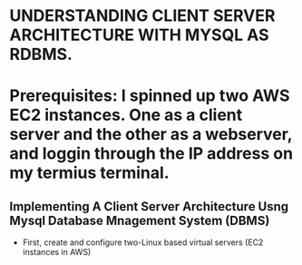 # UNDERSTANDING CLIENT SERVER ARCHITECTURE WITH MYSQL AS RDBMS. 

# Prerequisites: I spinned up two AWS EC2 instances. One as a client server and the other as a webserver, and loggin through the IP address on my termius terminal.


## Implementing A Client Server Architecture Usng Mysql Database Mnagement System (DBMS)

* First, create and configure two-Linux based virtual servers (EC2 instances in AWS)

